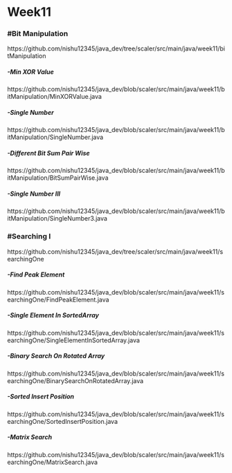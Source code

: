 # Week11

<h3>#Bit Manipulation</h3>
https://github.com/nishu12345/java_dev/tree/scaler/src/main/java/week11/bitManipulation

<h5>-Min XOR Value</h5>
https://github.com/nishu12345/java_dev/blob/scaler/src/main/java/week11/bitManipulation/MinXORValue.java

<h5>-Single Number</h5>
https://github.com/nishu12345/java_dev/blob/scaler/src/main/java/week11/bitManipulation/SingleNumber.java

<h5>-Different Bit Sum Pair Wise</h5>
https://github.com/nishu12345/java_dev/blob/scaler/src/main/java/week11/bitManipulation/BitSumPairWise.java

<h5>-Single Number III</h5>
https://github.com/nishu12345/java_dev/blob/scaler/src/main/java/week11/bitManipulation/SingleNumber3.java

<h3>#Searching I</h3>
https://github.com/nishu12345/java_dev/tree/scaler/src/main/java/week11/searchingOne

<h5>-Find Peak Element</h5>
https://github.com/nishu12345/java_dev/blob/scaler/src/main/java/week11/searchingOne/FindPeakElement.java

<h5>-Single Element In SortedArray</h5>
https://github.com/nishu12345/java_dev/blob/scaler/src/main/java/week11/searchingOne/SingleElementInSortedArray.java

<h5>-Binary Search On Rotated Array</h5>
https://github.com/nishu12345/java_dev/blob/scaler/src/main/java/week11/searchingOne/BinarySearchOnRotatedArray.java

<h5>-Sorted Insert Position</h5>
https://github.com/nishu12345/java_dev/blob/scaler/src/main/java/week11/searchingOne/SortedInsertPosition.java

<h5>-Matrix Search</h5>
https://github.com/nishu12345/java_dev/blob/scaler/src/main/java/week11/searchingOne/MatrixSearch.java
